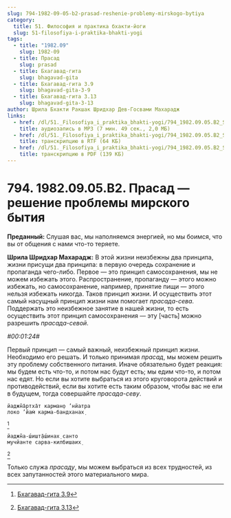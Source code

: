 ```yaml
---
slug: 794-1982-09-05-b2-prasad-reshenie-problemy-mirskogo-bytiya
category:
  title: 51. Философия и практика бхакти-йоги
  slug: 51-filosofiya-i-praktika-bhakti-yogi
tags:
  - title: "1982.09"
    slug: 1982-09
  - title: Прасад
    slug: prasad
  - title: Бхагавад-гита
    slug: bhagavad-gita
  - title: Бхагавад-гита 3.9
    slug: bhagavad-gita-3-9
  - title: Бхагавад-гита 3.13
    slug: bhagavad-gita-3-13
author: Шрила Бхакти Ракшак Шридхар Дев-Госвами Махарадж
links:
  - href: /dl/51._Filosofiya_i_praktika_bhakti-yogi/794_1982.09.05.B2_SridharMj_Prasad-reshenie_problemy_mirskogo_bytiya.mp3
    title: аудиозапись в MP3 (7 мин. 49 сек., 2,0 МБ)
  - href: /dl/51._Filosofiya_i_praktika_bhakti-yogi/794_1982.09.05.B2_SridharMj_Prasad-reshenie_problemy_mirskogo_bytiya.rtf
    title: транскрипцию в RTF (64 КБ)
  - href: /dl/51._Filosofiya_i_praktika_bhakti-yogi/794_1982.09.05.B2_SridharMj_Prasad-reshenie_problemy_mirskogo_bytiya.pdf
    title: транскрипцию в PDF (139 КБ)
---
```


# 794. 1982.09.05.B2. Прасад — решение проблемы мирского бытия

**Преданный:** Слушая вас, мы наполняемся энергией, но мы боимся, что вы от общения с нами что-то теряете.

**Шрила Шридхар Махарадж:** В этой жизни неизбежны два принципа, жизни присущи два принципа: в первую очередь сохранение и пропаганда чего-либо. Первое — это принцип самосохранения, мы не можем избежать этого. Распространение, пропаганду — этого можно избежать, но самосохранение, например, принятие пищи — этого нельзя избежать никогда. Таков принцип жизни. И осуществить этот самый насущный принцип жизни нам помогает *прасада-сева*. Поддержать это неизбежное занятие в нашей жизни, то есть осуществить этот принцип самосохранения — эту [часть] можно разрешить *прасада-севой*.

*#00:01:24#*

Первый принцип — самый важный, неизбежный принцип жизни. Необходимо его решать. И только принимая *прасад*, мы можем решить эту проблему собственного питания. Иначе обязательно будет реакция: мы будем есть что-то, и потом нас будут есть; мы едим что-то, и потом нас едят. Но если вы хотите выбраться из этого круговорота действий и противодействий, если вы хотите есть таким образом, чтобы вас не ели в будущем, тогда совершайте *прасада-севу*.

    йаджн̃а̄ртха̄т карман̣о ’нйатра
    локо ’йам̇ карма-бандханах̣
[^_ftn1]

    йаджн̃а-ш́ишт̣а̄ш́инах̣ санто
    мучйанте сарва-килбишаих̣
[^_ftn2]

Только служа *прасаду*, мы можем выбраться из всех трудностей, из всех запутанностей этого материального мира.



[^_ftn1]: [Бхагавад-гита 3.9](../notes/bhagavad-gita/bhagavad-gita-3-9.md)

[^_ftn2]: [Бхагавад-гита 3.13](../notes/bhagavad-gita/bhagavad-gita-3-13.md)

